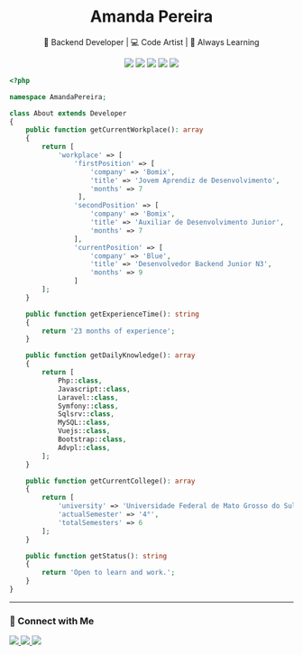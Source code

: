 <h1 align="center">Amanda Pereira</h1>

<p align="center">🚀 Backend Developer | 💻 Code Artist | 🧠 Always Learning</p>


<p align="center">
  <img src="https://img.shields.io/badge/PHP-Developer-777BB4?style=flat-square&logo=php&logoColor=white" />
  <img src="https://img.shields.io/badge/Laravel-Lover-FF2D20?style=flat-square&logo=laravel&logoColor=white" />
  <img src="https://img.shields.io/badge/Symfony-Fan-000000?style=flat-square&logo=symfony&logoColor=white" />
  <img src="https://img.shields.io/badge/Vue.js-Explorer-42b883?style=flat-square&logo=vue.js&logoColor=white" />
  <img src="https://img.shields.io/badge/ADVPL-Survivor-007ACC?style=flat-square" />
</p>



```php
<?php

namespace AmandaPereira;

class About extends Developer
{
    public function getCurrentWorkplace(): array
    {
        return [
            'workplace' => [
                'firstPosition' => [
                    'company' => 'Bomix',
                    'title' => 'Jovem Aprendiz de Desenvolvimento',
                    'months' => 7
                 ],
                'secondPosition' => [
                    'company' => 'Bomix',
                    'title' => 'Auxiliar de Desenvolvimento Junior',
                    'months' => 7
                ],
                'currentPosition' => [
                    'company' => 'Blue',
                    'title' => 'Desenvolvedor Backend Junior N3',
                    'months' => 9
                ]
        ];
    }

    public function getExperienceTime(): string
    {
        return '23 months of experience';
    }

    public function getDailyKnowledge(): array
    {
        return [
            Php::class,
            Javascript::class,
            Laravel::class,
            Symfony::class,
            Sqlsrv::class,
            MySQL::class,
            Vuejs::class,
            Bootstrap::class,
            Advpl::class,
        ];
    }

    public function getCurrentCollege(): array
    {
        return [
            'university' => 'Universidade Federal de Mato Grosso do Sul',
            'actualSemester' => '4°',
            'totalSemesters' => 6
        ];
    }

    public function getStatus(): string
    {
        return 'Open to learn and work.';
    }
}
```
---

### 🔗 Connect with Me

<p align="left">
  <a href="https://www.linkedin.com/in/amanda-pereira-dev" target="_blank">
    <img src="https://img.shields.io/badge/LinkedIn-Amanda%20Pereira-blue?style=flat-square&logo=linkedin" />
  </a>
  <a href="mailto:amandapereiradevcontact@gmail.com">
    <img src="https://img.shields.io/badge/Email-amandapereira%40gmail.com-red?style=flat-square&logo=gmail&logoColor=white" />
  </a>
  <a href="https://pereiradev.vercel.app" target="_blank">
    <img src="https://img.shields.io/badge/Portfolio-AmandaPereira-181717?style=flat-square" />
  </a>
</p>


